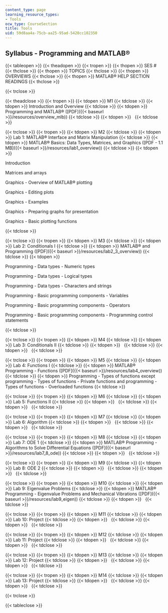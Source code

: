 ```yaml
---
content_type: page
learning_resource_types:
- Tools
ocw_type: CourseSection
title: Tools
uid: 59d8aa4a-75cb-aa25-95ad-5428cc102350
---
```


Syllabus - Programming and MATLAB®
----------------------------------

{{< tableopen >}}
{{< theadopen >}}
{{< tropen >}}
{{< thopen >}}
SES #
{{< thclose >}}
{{< thopen >}}
TOPICS
{{< thclose >}}
{{< thopen >}}
OVERVIEWS
{{< thclose >}}
{{< thopen >}}
MATLAB® HELP SECTION READINGS
{{< thclose >}}

{{< trclose >}}

{{< theadclose >}}
{{< tropen >}}
{{< tdopen >}}
M1
{{< tdclose >}}
{{< tdopen >}}
Introduction and Overview
{{< tdclose >}}
{{< tdopen >}}
Programming and MATLAB® ([PDF]({{< baseurl >}}/resources/overview_mlb))
{{< tdclose >}}
{{< tdopen >}}
 
{{< tdclose >}}

{{< trclose >}}
{{< tropen >}}
{{< tdopen >}}
M2
{{< tdclose >}}
{{< tdopen >}}
Lab 1: MATLAB® Interface and Matrix Manipulation
{{< tdclose >}}
{{< tdopen >}}
MATLAB® Basics: Data Types, Matrices, and Graphics ([PDF - 1.1 MB]({{< baseurl >}}/resources/lab1_overview))
{{< tdclose >}}
{{< tdopen >}}


Introduction

Matrices and arrays

Graphics - Overview of MATLAB® plotting

Graphics - Editing plots

Graphics - Examples

Graphics - Preparing graphs for presentation

Graphics - Basic plotting functions


{{< tdclose >}}

{{< trclose >}}
{{< tropen >}}
{{< tdopen >}}
M3
{{< tdclose >}}
{{< tdopen >}}
Lab 2: Conditionals I
{{< tdclose >}}
{{< tdopen >}}
MATLAB® and Programming ([PDF]({{< baseurl >}}/resources/lab2_3_overview))
{{< tdclose >}}
{{< tdopen >}}


Programming - Data types - Numeric types

Programming - Data types - Logical types

Programming - Data types - Characters and strings

Programming - Basic programming components - Variables

Programming - Basic programming components - Operators

Programming - Basic programming components - Programming control statements


{{< tdclose >}}

{{< trclose >}}
{{< tropen >}}
{{< tdopen >}}
M4
{{< tdclose >}}
{{< tdopen >}}
Lab 3: Conditionals II
{{< tdclose >}}
{{< tdopen >}}
 
{{< tdclose >}}
{{< tdopen >}}
 
{{< tdclose >}}

{{< trclose >}}
{{< tropen >}}
{{< tdopen >}}
M5
{{< tdclose >}}
{{< tdopen >}}
Lab 4: Functions I
{{< tdclose >}}
{{< tdopen >}}
MATLAB® Programming - Functions ([PDF]({{< baseurl >}}/resources/lab4_overview))
{{< tdclose >}}
{{< tdopen >}}
Programming - Types of functions except programming - Types of functions - Private functions and programming - Types of functions - Overloaded functions
{{< tdclose >}}

{{< trclose >}}
{{< tropen >}}
{{< tdopen >}}
M6
{{< tdclose >}}
{{< tdopen >}}
Lab 5: Functions II
{{< tdclose >}}
{{< tdopen >}}
 
{{< tdclose >}}
{{< tdopen >}}
 
{{< tdclose >}}

{{< trclose >}}
{{< tropen >}}
{{< tdopen >}}
M7
{{< tdclose >}}
{{< tdopen >}}
Lab 6: Algorithm
{{< tdclose >}}
{{< tdopen >}}
 
{{< tdclose >}}
{{< tdopen >}}
 
{{< tdclose >}}

{{< trclose >}}
{{< tropen >}}
{{< tdopen >}}
M8
{{< tdclose >}}
{{< tdopen >}}
Lab 7: ODE 1
{{< tdclose >}}
{{< tdopen >}}
MATLAB® Programming - Algorithms to Solve Differential Equations ([PDF]({{< baseurl >}}/resources/lab7_8_ode))
{{< tdclose >}}
{{< tdopen >}}
 
{{< tdclose >}}

{{< trclose >}}
{{< tropen >}}
{{< tdopen >}}
M9
{{< tdclose >}}
{{< tdopen >}}
Lab 8: ODE 2
{{< tdclose >}}
{{< tdopen >}}
 
{{< tdclose >}}
{{< tdopen >}}
 
{{< tdclose >}}

{{< trclose >}}
{{< tropen >}}
{{< tdopen >}}
M10
{{< tdclose >}}
{{< tdopen >}}
Lab 9: Eigenvalue Problems
{{< tdclose >}}
{{< tdopen >}}
MATLAB® Programming - Eigenvalue Problems and Mechanical Vibrations ([PDF]({{< baseurl >}}/resources/lab9_eigen))
{{< tdclose >}}
{{< tdopen >}}
 
{{< tdclose >}}

{{< trclose >}}
{{< tropen >}}
{{< tdopen >}}
M11
{{< tdclose >}}
{{< tdopen >}}
Lab 10: Project
{{< tdclose >}}
{{< tdopen >}}
 
{{< tdclose >}}
{{< tdopen >}}
 
{{< tdclose >}}

{{< trclose >}}
{{< tropen >}}
{{< tdopen >}}
M12
{{< tdclose >}}
{{< tdopen >}}
Lab 11: Project
{{< tdclose >}}
{{< tdopen >}}
 
{{< tdclose >}}
{{< tdopen >}}
 
{{< tdclose >}}

{{< trclose >}}
{{< tropen >}}
{{< tdopen >}}
M13
{{< tdclose >}}
{{< tdopen >}}
Lab 12: Project
{{< tdclose >}}
{{< tdopen >}}
 
{{< tdclose >}}
{{< tdopen >}}
 
{{< tdclose >}}

{{< trclose >}}
{{< tropen >}}
{{< tdopen >}}
M14
{{< tdclose >}}
{{< tdopen >}}
Lab 13: Project
{{< tdclose >}}
{{< tdopen >}}
 
{{< tdclose >}}
{{< tdopen >}}
 
{{< tdclose >}}

{{< trclose >}}

{{< tableclose >}}